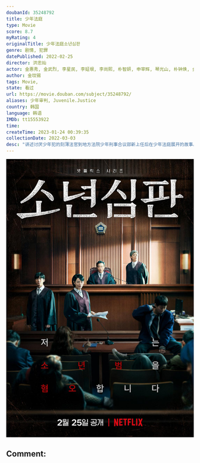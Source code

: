 ```yaml
---
doubanId: 35248792
title: 少年法庭
type: Movie
score: 8.7
myRating: 4
originalTitle: 少年法庭소년심판
genre: 剧情, 犯罪
datePublished: 2022-02-25
director: 洪忠灿
actor: 金惠秀, 金武烈, 李星民, 李姃垠, 李尚熙, 朴智妍, 申宰辉, 琴光山, 朴钟焕, 金英雅, 申达琪, 李妍, 宋德浩, 朴正允, 金俊豪, 黄贤贞, 尹瑞娥, 李春, 郑怡珠, 金普荣, 刘在明, 廉惠兰, 金周宪, 崔智秀, 玄奉植, 朴美贤, 李柱原, 金到建, 李珠实, 朴玉出, 赵美女, 刘成柱, 申妍宇, 郑秀斌, 崔熙真, 金灿亨, 金政焕, 赵允秀, 朴宝庆, 金俊盛, 郑艺绿, 姜彩荣, 金根夏
author: 金玟锡
tags: Movie, 
state: 看过
url: https://movie.douban.com/subject/35248792/
aliases: 少年审判, Juvenile.Justice
country: 韩国
language: 韩语
IMDb: tt15553922
time: 
createTime: 2023-01-24 00:39:35
collectionDate: 2022-03-03
desc: "讲述讨厌少年犯的刻薄法官到地方法院少年刑事合议部新上任后在少年法庭展开的故事。曾经是少年犯罪受害人的大韩民国法官面对着有着多种故事的少年事件，思考着什么是真正的大人的作用，少年事件为什么不是&#34;别人&#34;的..."
---
```


![image](assets/p2867989683.jpg)

Comment: 
---

